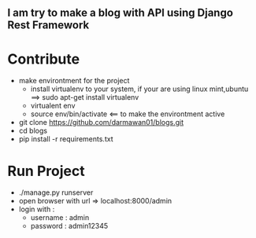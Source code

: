 ## I am try to make a blog with API using Django Rest Framework
# Contribute
  - make environtment for the project
    - install virtualenv to your system, if your are using linux mint,ubuntu ==> sudo apt-get install virtualenv
    - virtualent env
    - source env/bin/activate <== to make the environtment active
  - git clone https://github.com/darmawan01/blogs.git
  - cd blogs
  - pip install -r requirements.txt 

# Run Project
  - ./manage.py runserver
  - open browser with url => localhost:8000/admin
  - login with :
    - username : admin
    - password : admin12345